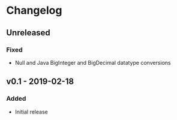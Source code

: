 # Changelog

## Unreleased

### Fixed
- Null and Java BigInteger and BigDecimal datatype conversions

## v0.1 - 2019-02-18

### Added
- Initial release
